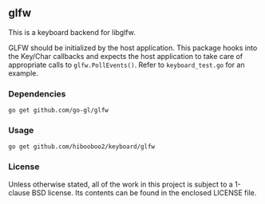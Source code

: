 ## glfw

This is a keyboard backend for libglfw.

GLFW should be initialized by the host application. This package hooks into
the Key/Char callbacks and expects the host application to take care of
appropriate calls to `glfw.PollEvents()`. Refer to `keyboard_test.go` for
an example.


### Dependencies

    go get github.com/go-gl/glfw


### Usage

    go get github.com/hibooboo2/keyboard/glfw


### License

Unless otherwise stated, all of the work in this project is subject to a
1-clause BSD license. Its contents can be found in the enclosed LICENSE file.

